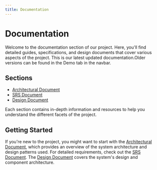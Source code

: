 ```yaml
---
title: Documentation
---
```


# Documentation

Welcome to the documentation section of our project. Here, you'll find detailed guides, specifications, and design documents that cover various aspects of the project.
This is our latest updated documentation.Older versions can be found in the Demo tab in the navbar.

## Sections

- [Architectural Document](architecture/)
- [SRS Document](srs/)
- [Design Document](design/)

Each section contains in-depth information and resources to help you understand the different facets of the project.

## Getting Started

If you're new to the project, you might want to start with the [Architectural Document](architecture/), which provides an overview of the system architecture and design patterns used. For detailed requirements, check out the [SRS Document](srs/). The [Design Document](design/) covers the system's design and component architecture.

